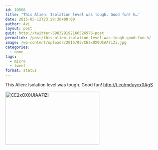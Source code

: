 ```yaml
---
id: 10508
title: 'This Alien: Isolation level was tough. Good fun! h…'
date: 2015-05-12T23:29:30+00:00
author: Avi
layout: post
guid: http://twitter-598329192166526976-post
permalink: /post/this-alien-isolation-level-was-tough-good-fun-h/
image: /wp-content/uploads/2015/05/CE2xOX0UIAA7iZi.jpg
categories:
  - none
tags:
  - micro
  - tweet
format: status
---
```

This Alien: Isolation level was tough. Good fun! http://t.co/mduycx0AgS

<img width="300" height="169" src="http://aviflax.com/wp-content/uploads/2015/05/CE2xOX0UIAA7iZi-300x169.jpg" class="attachment-medium" alt="CE2xOX0UIAA7iZi" />